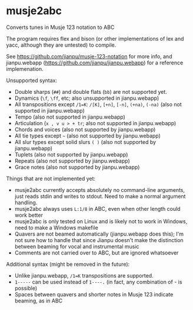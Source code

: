 # musje2abc
Converts tunes in Musje 123 notation to ABC

The program requires flex and bison (or other implementations of
lex and yacc, although they are untested) to compile.

See <https://github.com/jianpu/musje-123-notation> for more info,
and jianpu.webapp (<https://github.com/jianpu/jianpu.webapp>) for
a reference implemenation.

Unsupported syntax:

* Double sharps (`##`) and double flats (`bb`) are not supported yet.
* Dynamics (`\f`, `\ff`, etc; also unsupported in jianpu.webapp)
* All transpositions except `/1=K`: `/[K]`, `[+n]`, `[-n]`,
`(+na)`, `(-na)` (also not supported in jianpu.webapp)
* Tempo (also not supported in jianpu.webapp)
* Articulation (`x , v u > + tr`; also not supported in jianpu.webapp)
* Chords and voices (also not supported by jianpu.webapp)
* All tie types except `~` (also not supported by jianpu.webapp)
* All slur types except solid slurs `( )` (also not supported
by jianpu.webapp)
* Tuplets (also not supported by jianpu.webapp)
* Repeats (also not supported by jianpu.webapp)
* Grace notes (also not supported by jianpu.webapp)

Things that are not implemented yet:

* musje2abc currently accepts absolutely no command-line
arguments, just reads stdin and writes to stdout. Need to make
a normal argument handling.
* musje2abc always uses `L:1/8` in ABC, even when other length could
work better
* musje2abc is only tested on Linux and is likely not to work in Windows,
need to make a Windows makefile
* Quavers are not beamed automatically (jianpu.webapp does this);
I'm not sure how to handle that since Jianpu doesn't make the
distinction between beaming for vocal and instrumental music
* Comments are not carried over to ABC, but are ignored whatsoever

Additional syntax (might be removed in the future):

* Unlike jianpu.webapp, `/1=K` transpositions are supported.
* `1-----` can be used instead of `1----.` (in fact, any combination
of - is possible)
* Spaces between quavers and shorter notes in Musje 123
indicate beaming, as in ABC
